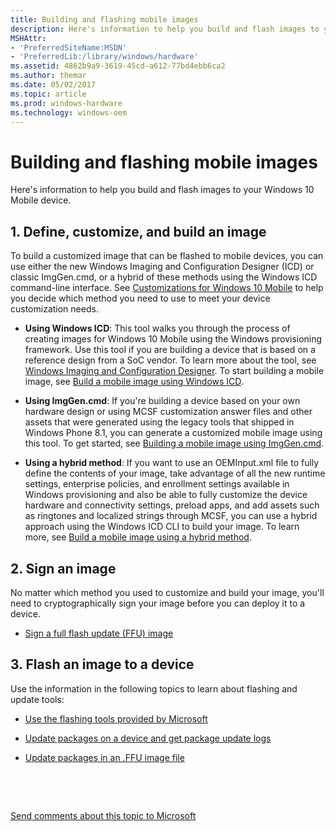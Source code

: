 ```yaml
---
title: Building and flashing mobile images
description: Here's information to help you build and flash images to your Windows 10 Mobile device.
MSHAttr:
- 'PreferredSiteName:MSDN'
- 'PreferredLib:/library/windows/hardware'
ms.assetid: 4862b9a9-3619-45cd-a612-77bd4ebb6ca2
ms.author: themar
ms.date: 05/02/2017
ms.topic: article
ms.prod: windows-hardware
ms.technology: windows-oem
---
```


# Building and flashing mobile images


Here's information to help you build and flash images to your Windows 10 Mobile device.

## <a href="" id="1---define--customize--and-build-an-image"></a>1. Define, customize, and build an image


To build a customized image that can be flashed to mobile devices, you can use either the new Windows Imaging and Configuration Designer (ICD) or classic ImgGen.cmd, or a hybrid of these methods using the Windows ICD command-line interface. See [Customizations for Windows 10 Mobile](https://msdn.microsoft.com/library/windows/hardware/mt481438) to help you decide which method you need to use to meet your device customization needs.

-   **Using Windows ICD**: This tool walks you through the process of creating images for Windows 10 Mobile using the Windows provisioning framework. Use this tool if you are building a device that is based on a reference design from a SoC vendor. To learn more about the tool, see [Windows Imaging and Configuration Designer](https://msdn.microsoft.com/library/windows/hardware/dn916113). To start building a mobile image, see [Build a mobile image using Windows ICD](build-a-mobile-image-using-windows-icd.md).

-   **Using ImgGen.cmd**: If you're building a device based on your own hardware design or using MCSF customization answer files and other assets that were generated using the legacy tools that shipped in Windows Phone 8.1, you can generate a customized mobile image using this tool. To get started, see [Building a mobile image using ImgGen.cmd](building-a-phone-image-using-imggencmd.md).

-   **Using a hybrid method**: If you want to use an OEMInput.xml file to fully define the contents of your image, take advantage of all the new runtime settings, enterprise policies, and enrollment settings available in Windows provisioning and also be able to fully customize the device hardware and connectivity settings, preload apps, and add assets such as ringtones and localized strings through MCSF, you can use a hybrid approach using the Windows ICD CLI to build your image. To learn more, see [Build a mobile image using a hybrid method](build-a-mobile-image-using-windows-provisioning-and-mcsf-answer-files.md).

## 2. Sign an image


No matter which method you used to customize and build your image, you'll need to cryptographically sign your image before you can deploy it to a device.

-   [Sign a full flash update (FFU) image](sign-a-full-flash-update--ffu--image.md)

## 3. Flash an image to a device


Use the information in the following topics to learn about flashing and update tools:

-   [Use the flashing tools provided by Microsoft](use-the-flashing-tools-provided-by-microsoft.md)

-   [Update packages on a device and get package update logs](update-packages-on-a-phone-and-get-package-update-logs.md)

-   [Update packages in an .FFU image file](update-packages-in-an-ffu-image-file.md)

 

 

[Send comments about this topic to Microsoft](mailto:wsddocfb@microsoft.com?subject=Documentation%20feedback%20%5Bp_phFlashing\p_phFlashing%5D:%20Building%20and%20flashing%20mobile%20images%20%20RELEASE:%20%2810/4/2016%29&body=%0A%0APRIVACY%20STATEMENT%0A%0AWe%20use%20your%20feedback%20to%20improve%20the%20documentation.%20We%20don't%20use%20your%20email%20address%20for%20any%20other%20purpose,%20and%20we'll%20remove%20your%20email%20address%20from%20our%20system%20after%20the%20issue%20that%20you're%20reporting%20is%20fixed.%20While%20we're%20working%20to%20fix%20this%20issue,%20we%20might%20send%20you%20an%20email%20message%20to%20ask%20for%20more%20info.%20Later,%20we%20might%20also%20send%20you%20an%20email%20message%20to%20let%20you%20know%20that%20we've%20addressed%20your%20feedback.%0A%0AFor%20more%20info%20about%20Microsoft's%20privacy%20policy,%20see%20http://privacy.microsoft.com/default.aspx. "Send comments about this topic to Microsoft")




